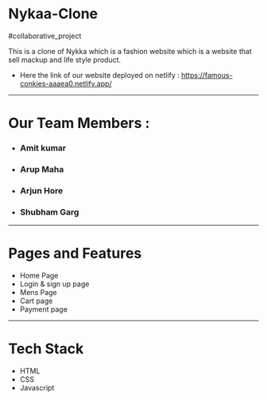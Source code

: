 # Nykaa-Clone
  #collaborative_project 
  
This is a clone of Nykka which is a fashion website which is a website that sell mackup and life style product.
* Here the link of our website deployed on netlify : https://famous-conkies-aaaea0.netlify.app/
----------------------------
# Our Team Members :
* ### Amit kumar
* ### Arup Maha
* ### Arjun Hore
* ### Shubham Garg


-------------------------


# Pages and Features

* Home Page 
* Login & sign up page
* Mens Page
* Cart page
* Payment page

---------------------------

# Tech Stack 
 
* HTML
* CSS
* Javascript
